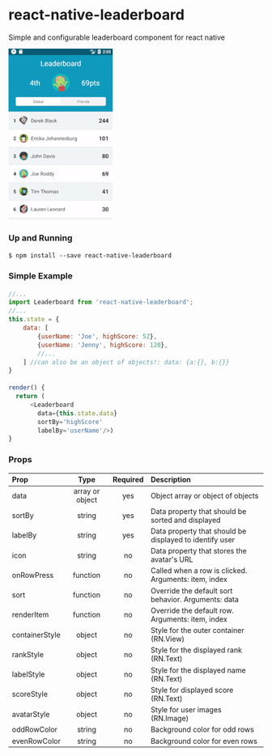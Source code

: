 # react-native-leaderboard
Simple and configurable leaderboard component for react native

![](./example.gif)

### Up and Running

```shell
$ npm install --save react-native-leaderboard
```

### Simple Example

```javascript
//...
import Leaderboard from 'react-native-leaderboard';
//...
this.state = {
    data: [
        {userName: 'Joe', highScore: 52},
        {userName: 'Jenny', highScore: 120},
        //...
    ] //can also be an object of objects!: data: {a:{}, b:{}}
}

render() {
  return (
      <Leaderboard 
        data={this.state.data} 
        sortBy='highScore' 
        labelBy='userName'/>)
}
```

### Props
| Prop | Type | Required | Description |
| :------------ |:---------------:|:------:| :-----|
| data | array or object|yes| Object array or object of objects |
| sortBy | string |yes| Data property that should be sorted and displayed
| labelBy | string|yes | Data property that should be displayed to identify user |
| icon | string |no| Data property that stores the avatar's URL |
| onRowPress | function |no| Called when a row is clicked. Arguments: item, index |
| sort | function |no| Override the default sort behavior. Arguments: data |
| renderItem | function |no| Override the default row. Arguments: item, index |
| containerStyle | object |no| Style for the outer container (RN.View) |
| rankStyle | object |no| Style for the displayed rank (RN.Text) |
| labelStyle | object |no| Style for the displayed name (RN.Text)|
| scoreStyle | object |no| Style for displayed score (RN.Text) |
| avatarStyle | object |no| Style for user images (RN.Image) |
| oddRowColor | string |no| Background color for odd rows |
| evenRowColor | string |no| Background color for even rows |
